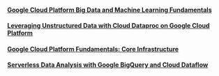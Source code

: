 
#### [Google Cloud Platform Big Data and Machine Learning Fundamentals](https://www.coursera.org/account/accomplishments/certificate/PCSJKUTPY3FC)
#### [Leveraging Unstructured Data with Cloud Dataproc on Google Cloud Platform](https://www.coursera.org/account/accomplishments/certificate/88PPRSQDYDYX)
#### [Google Cloud Platform Fundamentals: Core Infrastructure](https://www.coursera.org/account/accomplishments/certificate/W89HM8F42RLK)
#### [Serverless Data Analysis with Google BigQuery and Cloud Dataflow](https://www.coursera.org/account/accomplishments/certificate/CC4VFGPLNP3Q)
